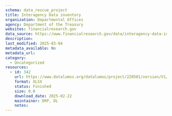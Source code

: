```yaml
---
schema: data_rescue_project 
title: Interagency Data inventory
organization: Departmental Offices
agency: Department of the Treasury
websites: financialresearch.gov
data_source: https://www.financialresearch.gov/data/interagency-data-inventory/
description: 
last_modified: 2025-03-04
metadata_available: No
metadata_url: 
category:
  - Uncategorized
resources:
  - id: 342
    url: https://www.datalumos.org/datalumos/project/220501/version/V1/view
    format: XLSX
    status: Finished
    size: 0.0
    download_date: 2025-02-22
    maintainer: DRP, DL
    notes: 
---
```

